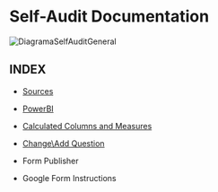 # Self-Audit Documentation


![DiagramaSelfAuditGeneral](https://user-images.githubusercontent.com/49915213/58107109-d3d52d00-7bae-11e9-88f6-314dcbf345d7.PNG)




## INDEX

* [Sources](/Sources.md)

* [PowerBI](/PowerBI.md)

* [Calculated Columns and Measures](/Calculated%20Columns%20and%20Measures.md)

* [Change\Add Question](Change%5CAdd%20Question.md)

* Form Publisher

* Google Form Instructions
